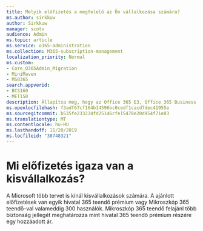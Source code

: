 ```yaml
---
title: Melyik előfizetés a megfelelő az Ön vállalkozása számára?
ms.author: sirkkuw
author: Sirkkuw
manager: scotv
audience: Admin
ms.topic: article
ms.service: o365-administration
ms.collection: M365-subscription-management
localization_priority: Normal
ms.custom:
- Core_O365Admin_Migration
- MiniMaven
- MSB365
search.appverid:
- BCS160
- MET150
description: Állapítsa meg, hogy az Office 365 E3, Office 365 Business Premium vagy Microsoft 365 Business megfelelő-e az Ön vállalkozása számára.
ms.openlocfilehash: f3adf67cf164b14596bc0cedf1cacd7dec41955e
ms.sourcegitcommit: b535fe233234fd25146cfe15478e20d954f71e03
ms.translationtype: MT
ms.contentlocale: hu-HU
ms.lasthandoff: 11/20/2019
ms.locfileid: "38748321"
---
```

# <a name="what-subscription-is-right-for-your-small-business"></a>Mi előfizetés igaza van a kisvállalkozás?

A Microsoft több tervet is kínál kisvállalkozások számára. A ajánlott előfizetések van egyik hivatal 365 teendő prémium vagy Mikroszkóp 365 teendő-val valameddig 300 használók. Mikroszkóp 365 teendő felajánl több biztonság jellegét meghatározza mint hivatal 365 teendő prémium részére egy hozzáadott ár.
